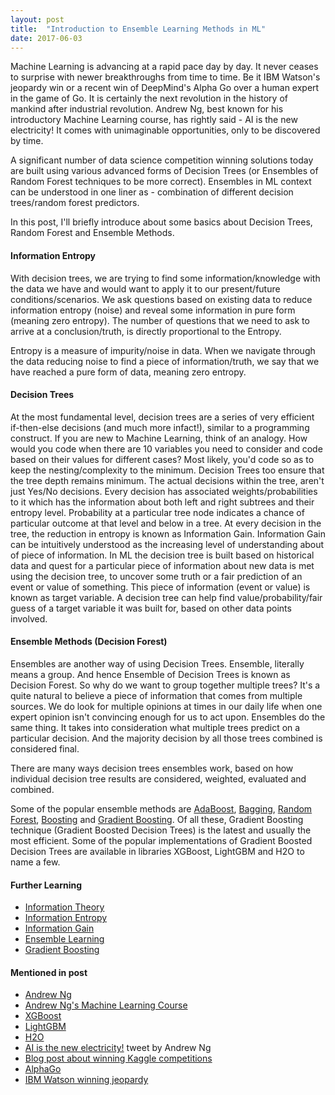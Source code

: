 ```yaml
---
layout: post
title:  "Introduction to Ensemble Learning Methods in ML"
date: 2017-06-03
---
```


Machine Learning is advancing at a rapid pace day by day. It never ceases to surprise with newer breakthroughs from time to time. Be it IBM Watson's jeopardy win or a recent win of DeepMind's Alpha Go over a human expert in the game of Go. It is certainly the next revolution in the history of mankind after industrial revolution. Andrew Ng, best known for his introductory Machine Learning course, has rightly said - AI is the new electricity! It comes with unimaginable opportunities, only to be discovered by time.

A significant number of data science competition winning solutions today are built using various advanced forms of Decision Trees (or Ensembles of Random Forest techniques to be more correct). Ensembles in ML context can be understood in one liner as - combination of different decision trees/random forest predictors.

In this post, I'll briefly introduce about some basics about Decision Trees, Random Forest and Ensemble Methods.

#### Information Entropy
With decision trees, we are trying to find some information/knowledge with the data we have and would want to apply it to our present/future conditions/scenarios. We ask questions based on existing data to reduce information entropy (noise) and reveal some information in pure form (meaning zero entropy). The number of questions that we need to ask to arrive at a conclusion/truth, is directly proportional to the Entropy.

Entropy is a measure of impurity/noise in data. When we navigate through the data reducing noise to find a piece of information/truth, we say that we have reached a pure form of data, meaning zero entropy.

#### Decision Trees
At the most fundamental level, decision trees are a series of very efficient if-then-else decisions (and much more infact!), similar to a programming construct. If you are new to Machine Learning, think of an analogy. How would you code when there are 10 variables you need to consider and code based on their values for different cases? Most likely, you'd code so as to keep the nesting/complexity to the minimum. Decision Trees too ensure that the tree depth remains minimum. The actual decisions within the tree, aren't just Yes/No decisions. Every decision has associated weights/probabilities to it which has the information about both left and right subtrees and their entropy level. Probability at a particular tree node indicates a chance of particular outcome at that level and below in a tree. At every decision in the tree, the reduction in entropy is known as Information Gain. Information Gain can be intuitively understood as the increasing level of understanding about of piece of information. In ML the decision tree is built based on historical data and quest for a particular piece of information about new data is met using the decision tree, to uncover some truth or a fair prediction of an event or value of something. This piece of information (event or value) is known as target variable. A decision tree can help find value/probability/fair guess of a target variable it was built for, based on other data points involved.

#### Ensemble Methods (Decision Forest)
Ensembles are another way of using Decision Trees. Ensemble, literally means a group. And hence Ensemble of Decision Trees is known as Decision Forest. So why do we want to group together multiple trees? It's a quite natural to believe a piece of information that comes from multiple sources. We do look for multiple opinions at times in our daily life when one expert opinion isn't convincing enough for us to act upon. Ensembles do the same thing. It takes into consideration what multiple trees predict on a particular decision. And the majority decision by all those trees combined is considered final.

There are many ways decision trees ensembles work, based on how individual decision tree results are considered, weighted, evaluated and combined.

Some of the popular ensemble methods are <A href="https://en.wikipedia.org/wiki/AdaBoost" target="_blank">AdaBoost</A>, <A href="https://en.wikipedia.org/wiki/Bootstrap_aggregating" target="_blank">Bagging</A>, <A href="https://en.wikipedia.org/wiki/Random_forest" target="_blank">Random Forest</A>, <A href="https://en.wikipedia.org/wiki/Boosting_(machine_learning)" target="_blank">Boosting</A> and <A href="https://en.wikipedia.org/wiki/Gradient_boosting" target="_blank">Gradient Boosting</A>. Of all these, Gradient Boosting technique (Gradient Boosted Decision Trees) is the latest and usually the most efficient. Some of the popular implementations of Gradient Boosted Decision Trees are available in libraries XGBoost, LightGBM and H2O to name a few.

#### Further Learning
* <A href="https://www.khanacademy.org/computing/computer-science/informationtheory" target="_blank">Information Theory</A>
* <A href="https://en.wikipedia.org/wiki/Entropy_(information_theory)" target="_blank">Information Entropy</A>
* <A href="https://en.wikipedia.org/wiki/Information_gain_in_decision_trees" target="_blank">Information Gain</A>
* <A href="https://en.wikipedia.org/wiki/Ensemble_learning" target="_blank">Ensemble Learning</A>
* <A href="https://en.wikipedia.org/wiki/Gradient_boosting" target="_blank">Gradient Boosting</A>

#### Mentioned in post
* <A href="https://en.wikipedia.org/wiki/Andrew_Ng" target="_blank">Andrew Ng</A>
* <A href="https://www.coursera.org/learn/machine-learning" target="_blank">Andrew Ng's Machine Learning Course</A>
* <A href="https://xgboost.readthedocs.io/en/latest/" target="_blank">XGBoost</A>
* <A href="https://github.com/Microsoft/LightGBM" target="_blank">LightGBM</A>
* <A href="http://docs.h2o.ai/h2o/latest-stable/h2o-docs/data-science/gbm.html" target="_blank">H2O</A>
* <A href="https://twitter.com/andrewyng/status/735874952008589312?lang=en" target="_blank">AI is the new electricity!</A> tweet by Andrew Ng
* <A href="https://www.import.io/post/how-to-win-a-kaggle-competition/" target="_blank">Blog post about winning Kaggle competitions</A>
* <A href="https://en.wikipedia.org/wiki/AlphaGo" target="_blank">AlphaGo</A>
* <A href="https://en.wikipedia.org/wiki/Watson_(computer)#Jeopardy.21" target="_blank">IBM Watson winning jeopardy</A>
